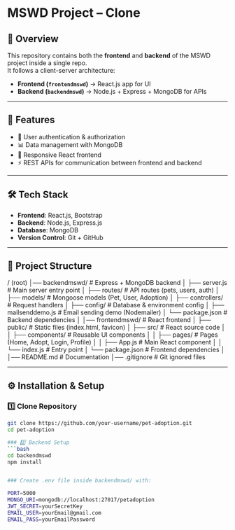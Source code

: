 # MSWD Project – Clone  

## 📌 Overview  
This repository contains both the **frontend** and **backend** of the MSWD project inside a single repo.  
It follows a client-server architecture:  
- **Frontend (`frontendmswd`)** → React.js app for UI  
- **Backend (`backendmswd`)** → Node.js + Express + MongoDB for APIs  

---

## 🚀 Features  
- 🔐 User authentication & authorization  
- 📊 Data management with MongoDB  
- 🎨 Responsive React frontend  
- ⚡ REST APIs for communication between frontend and backend  

---

## 🛠️ Tech Stack  
- **Frontend**: React.js, Bootstrap  
- **Backend**: Node.js, Express.js  
- **Database**: MongoDB  
- **Version Control**: Git + GitHub  

---

## 📂 Project Structure  

/ (root)
│── backendmswd/              # Express + MongoDB backend
│   ├── server.js             # Main server entry point
│   ├── routes/               # API routes (pets, users, auth)
│   ├── models/               # Mongoose models (Pet, User, Adoption)
│   ├── controllers/          # Request handlers
│   ├── config/               # Database & environment config
│   ├── mailsenddemo.js       # Email sending demo (Nodemailer)
│   └── package.json          # Backend dependencies
│
│── frontendmswd/             # React frontend
│   ├── public/               # Static files (index.html, favicon)
│   ├── src/                  # React source code
│   │   ├── components/       # Reusable UI components
│   │   ├── pages/            # Pages (Home, Adopt, Login, Profile)
│   │   ├── App.js            # Main React component
│   │   └── index.js          # Entry point
│   └── package.json          # Frontend dependencies
│
│── README.md                 # Documentation
│── .gitignore                # Git ignored files

--- 

## ⚙️ Installation & Setup  

### 1️⃣ Clone Repository  
```bash
git clone https://github.com/your-username/pet-adoption.git
cd pet-adoption

### 2️⃣ Backend Setup
```bash
cd backendmswd
npm install


### Create .env file inside backendmswd/ with:

PORT=5000
MONGO_URI=mongodb://localhost:27017/petadoption
JWT_SECRET=yourSecretKey
EMAIL_USER=yourEmail@gmail.com
EMAIL_PASS=yourEmailPassword
